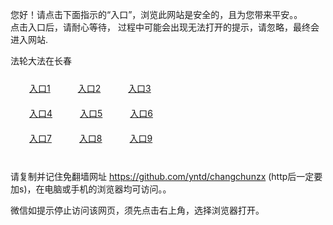 您好！请点击下面指示的“入口”，浏览此网站是安全的，且为您带来平安。。 <br/>
点击入口后，请耐心等待， 过程中可能会出现无法打开的提示，请忽略，最终会进入网站. </br>

法轮大法在长春<br/>
<div style="padding:10px"><a style="margin:20px" target="_blank" href="https://d1r6snw8etyxiu.cloudfront.net/2Qpsp?eaizscur" id="ccLink1" rel="nofollow">入口1</a> <a target="_blank" style="margin:20px" href="https://d3i2f7mfnbws6j.cloudfront.net/2Qpsp?nvgjama" id="ccLink2" rel="nofollow">入口2</a> <a style="margin:20px" target="_blank" href="https://d1m1qxvo8robn2.cloudfront.net/2Qpsp?laguqupd" id="ccLink3" rel="nofollow">入口3</a></div>

<div style="padding:10px" ><a style="margin:20px" target="_blank" href="https://d1r6snw8etyxiu.cloudfront.net/2Qpsp?eaizscur" id="ccLink4" rel="nofollow">入口4</a> <a style="margin:20px" href="https://d3i2f7mfnbws6j.cloudfront.net/2Qpsp?nvgjama" target="_blank" id="ccLink5" rel="nofollow">入口5</a> <a style="margin:20px" href="https://d1m1qxvo8robn2.cloudfront.net/2Qpsp?laguqupd" target="_blank" id="ccLink6" rel="nofollow">入口6</a></div>

<div style="padding:10px"><a style="margin:20px" target="_blank" href="https://d1r6snw8etyxiu.cloudfront.net/2Qpsp?eaizscur" id="ccLink7" rel="nofollow">入口7</a> <a style="margin:20px" href="https://d3i2f7mfnbws6j.cloudfront.net/2Qpsp?nvgjama" target="_blank" id="ccLink8" rel="nofollow">入口8</a> <a style="margin:20px" target="_blank" href="https://d1m1qxvo8robn2.cloudfront.net/2Qpsp?laguqupd" id="ccLink9" rel="nofollow">入口9</a></div>

<br/>



请复制并记住免翻墙网址 https://github.com/yntd/changchunzx (http后一定要加s)，在电脑或手机的浏览器均可访问。。<br/>

微信如提示停止访问该网页，须先点击右上角，选择浏览器打开。
